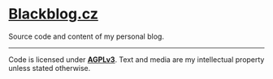 # [Blackblog.cz](https://blackblog.cz/)
Source code and content of my personal blog.

---

Code is licensed under [**AGPLv3**](https://www.gnu.org/licenses/agpl-3.0.en.html).
Text and media are my intellectual property unless stated otherwise.
